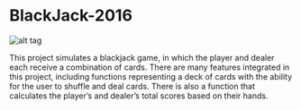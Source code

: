 # BlackJack-2016
![alt tag](https://raw.github.com/oliverlai55/BlackJack-2016/master/img/screenshot.png)

This project simulates a blackjack game, in which the player and dealer each receive a combination of cards.  There are many features integrated in this project, including functions representing a deck of cards with the ability for the user to shuffle and deal cards.  There is also a function that calculates the player’s and dealer’s total scores based on their hands.
